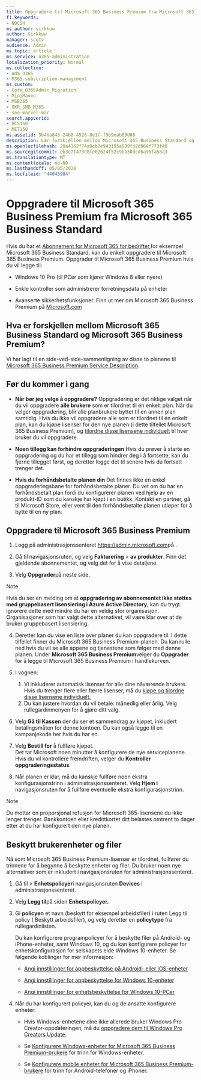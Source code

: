 ```yaml
---
title: Oppgradere til Microsoft 365 Business Premium fra Microsoft 365 Business Standard
f1.keywords:
- NOCSH
ms.author: sirkkuw
author: Sirkkuw
manager: scotv
audience: Admin
ms.topic: article
ms.service: o365-administration
localization_priority: Normal
ms.collection:
- Adm_O365
- M365-subscription-management
ms.custom:
- Core_O365Admin_Migration
- MiniMaven
- MSB365
- OKR_SMB_M365
- seo-marvel-mar
search.appverid:
- BCS160
- MET150
ms.assetid: 5b4ba843-24b8-4526-8e1f-f9b9eab89d06
description: Lær forskjellen mellom Microsoft 365 Business Standard og Microsoft 365 Business Premium, og hvordan du kan oppgradere til Microsoft 365 Business Premium.
ms.openlocfilehash: 20a4162f74a9cb0e943195a589fd2d964f773f48
ms.sourcegitcommit: eb3c7f473e8fe62624f52c9bb38dcd6a96fa58a3
ms.translationtype: MT
ms.contentlocale: nb-NO
ms.lasthandoff: 05/05/2020
ms.locfileid: "44045984"
---
```

# <a name="upgrade-to-microsoft-365-business-premium-from-microsoft-365-business-standard"></a>Oppgradere til Microsoft 365 Business Premium fra Microsoft 365 Business Standard

Hvis du har et [Abonnement for Microsoft 365 for bedrifter,](https://products.office.com/compare-all-microsoft-office-products-4-column?activetab=tab:primaryr2)for eksempel Microsoft 365 Business Standard, kan du enkelt oppgradere til Microsoft 365 Business Premium. Oppgrader til Microsoft 365 Business Premium hvis du vil legge til:

- Windows 10 Pro (til PCer som kjører Windows 8 eller nyere)

- Enkle kontroller som administrerer forretningsdata på enheter

- Avanserte sikkerhetsfunksjoner.
Finn ut mer om Microsoft 365 Business Premium på [Microsoft.com](https://www.microsoft.com/microsoft-365/business)

## <a name="whats-the-difference-between-microsoft-365-business-standard-and-microsoft-365-business-premium"></a>Hva er forskjellen mellom Microsoft 365 Business Standard og Microsoft 365 Business Premium?

Vi har lagt til en side-ved-side-sammenligning av disse to planene til [Microsoft 365 Business Premium Service Description](https://docs.microsoft.com/office365/servicedescriptions/microsoft-365-service-descriptions/microsoft-365-business-service-description). 

## <a name="before-you-get-started"></a>Før du kommer i gang

- **Når bør jeg velge å oppgradere?** Oppgradering er det riktige valget når du vil oppgradere **alle brukere** som er tilordnet til én enkelt plan. Når du velger oppgradering, blir alle planbrukere byttet til en annen plan samtidig. Hvis du ikke vil oppgradere alle som er tilordnet til én enkelt plan, kan du kjøpe lisenser for den nye planen (i dette tilfellet Microsoft 365 Business Premium), og [tilordne disse lisensene individuelt](../admin/manage/assign-licenses-to-users.md) til hver bruker du vil oppgradere.

- **Noen tillegg kan forhindre oppgraderingen** Hvis du prøver å starte en oppgradering og du har et tillegg som hindrer deg i å fortsette, kan du fjerne tillegget først, og deretter legge det til senere hvis du fortsatt trenger det.

- **Hvis du forhåndsbetalte planen din** Det finnes ikke en enkel oppgraderingsbane for forhåndsbetalte planer. Du vet om du har en forhåndsbetalt plan fordi du konfigurerer planen ved hjelp av en produkt-ID som du kanskje har kjøpt i en butikk. Kontakt en partner, gå til Microsoft Store, eller vent til den forhåndsbetalte planen utløper for å bytte til en ny plan.

## <a name="upgrade-to-microsoft-365-business-premium"></a>Oppgradere til Microsoft 365 Business Premium

1. Logg på administrasjonssenteret <a href="https://go.microsoft.com/fwlink/p/?linkid=837890" target="_blank">https://admin.microsoft.com</a>på .

2. Gå til navigasjonsruten, og velg **Fakturering** \> **av produkter**. Finn det gjeldende abonnementet, og velg det for å vise detaljene.

3. Velg **Oppgrader**på neste side.

  > [!NOTE]
  > Hvis du ser en melding om at **oppgradering av abonnementet ikke støttes med gruppebasert lisensiering i Azure Active Directory**, kan du trygt ignorere dette med mindre du har en veldig stor organisasjon. Organisasjoner som har valgt dette alternativet, vil være klar over at de bruker gruppebasert lisensiering.

4. Deretter kan du vise en liste over planer du kan oppgradere til. I dette tilfellet finner du Microsoft 365 Business Premium-planen. Du kan rulle ned hvis du vil se alle appene og tjenestene som følger med denne planen. Under **Microsoft 365 Business Premium**velger du **Oppgrader** for å legge til Microsoft 365 Business Premium i handlekurven.

5. I vognen:

    1. Vi inkluderer automatisk lisenser for alle dine nåværende brukere. Hvis du trenger flere eller færre lisenser, må du [kjøpe og tilordne disse lisensene individuelt.](../admin/manage/assign-licenses-to-users.md)  
    2. Du kan justere hvordan du vil betale: månedlig eller årlig. Velg rullegardinmenyen for å gjøre ditt valg.

6. Velg **Gå til Kassen** der du ser et sammendrag av kjøpet, inkludert betalingsmåten for denne kontoen. Du kan også legge til en kampanjekode her hvis du har en.

7. Velg **Bestill for** å fullføre kjøpet.\
Det tar Microsoft noen minutter å konfigurere de nye serviceplanene. Hvis du vil kontrollere fremdriften, velger du **Kontroller oppgraderingsstatus**.

8. Når planen er klar, må du kanskje fullføre noen ekstra konfigurasjonstrinn i administrasjonssenteret. Velg **Hjem i** navigasjonsruten for å fullføre eventuelle ekstra konfigurasjonstrinn.

> [!NOTE]
> Du mottar en proporsjonal refusjon for Microsoft 365-lisensene du ikke lenger trenger. Bankkontoen eller kredittkortet ditt belastes omtrent to dager etter at du har konfigurert den nye planen.
  
## <a name="protect-user-devices-and-files"></a>Beskytt brukerenheter og filer

Nå som Microsoft 365 Business Premium-lisenser er tilordnet, fullfører du trinnene for å begynne å beskytte enheter og filer. Du bruker noen nye alternativer som er inkludert i navigasjonsruten for administrasjonssenteret.
  
1. Gå til \> **Enhetspolicyer**i navigasjonsruten **Devices** i administrasjonssenteret.

2. Velg **Legg til**på siden **Enhetspolicyer.**

3. Gi **policyen** et navn (beskytt for eksempel arbeidsfiler) i ruten Legg til policy ( Beskytt arbeidsfiler), og velg deretter en **policytype** fra rullegardinlisten.

    Du kan konfigurere programpolicyer for å beskytte filer på Android- og iPhone-enheter, samt Windows 10, og du kan konfigurere policyer for enhetskonfigurasjon for selskapets eide Windows 10-enheter. Se følgende koblinger for mer informasjon:

    - [Angi innstillinger for appbeskyttelse på Android- eller iOS-enheter](app-protection-settings-for-android-and-ios.md)

    - [Angi innstillinger for appbeskyttelse for Windows 10-enheter](protection-settings-for-windows-10-devices.md)

    - [Angi innstillinger for enhetsbeskyttelse for Windows 10-PCer](protection-settings-for-windows-10-pcs.md)

4. Når du har konfigurert policyer, kan du og de ansatte konfigurere enheter:

    - Hvis Windows-enhetene dine ikke allerede bruker Windows Pro Creator-oppdateringen, må du [oppgradere dem til Windows Pro Creators Update](upgrade-to-windows-pro-creators-update.md).

    - Se [Konfigurere Windows-enheter for Microsoft 365 Business Premium-brukere](set-up-windows-devices.md) for trinn for Windows-enheter.

    - Se [Konfigurere mobile enheter for Microsoft 365 Business Premium-brukere](set-up-mobile-devices.md) for trinn for Android-telefoner og iPhoner.